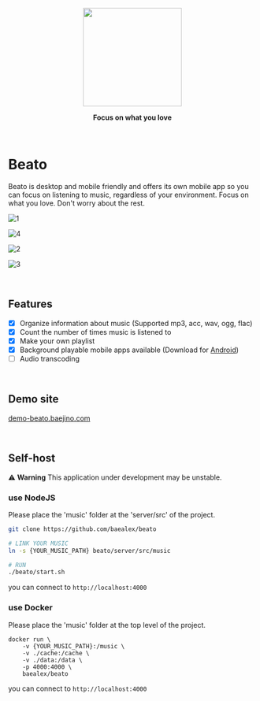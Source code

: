 
<p align="center">
    <a href="https://github.com/baealex/Cally/">
        <img width="200px" src="https://github.com/baealex/beato/assets/35596687/c96552c6-8a32-416c-a7be-274ee83a176d">
    </a>
</p>

<p align="center">
    <strong>Focus on what you love</strong>
</p>

<br>

# Beato

Beato is desktop and mobile friendly and offers its own mobile app so you can focus on listening to music, regardless of your environment. Focus on what you love. Don't worry about the rest.

![1](https://github.com/baealex/beato/assets/35596687/fcffe497-26f3-4ff0-9b3f-abfde64501ce)

![4](https://github.com/baealex/beato/assets/35596687/f697c8ff-d796-49e5-ace0-b660d13c1494)

![2](https://github.com/baealex/beato/assets/35596687/7673578a-51a9-41d3-a514-9a63520d2671)

![3](https://github.com/baealex/beato/assets/35596687/526e4069-2e80-4f1e-823a-34e31680f7c5)

<br>

## Features

- [x] Organize information about music (Supported mp3, acc, wav, ogg, flac)
- [x] Count the number of times music is listened to
- [x] Make your own playlist
- [x] Background playable mobile apps available (Download for [Android](https://www.dropbox.com/scl/fo/0mjqlwcj44p7uz999868e/h?rlkey=wyush6qcvbkoss72b18q8gqjg&dl=0))
- [ ] Audio transcoding

<br>

## Demo site

[demo-beato.baejino.com](https://demo-beato.baejino.com/)

<br>

## Self-host

⚠️ **Warning** This application under development may be unstable.

### use NodeJS

Please place the 'music' folder at the 'server/src' of the project.

```bash
git clone https://github.com/baealex/beato

# LINK YOUR MUSIC
ln -s {YOUR_MUSIC_PATH} beato/server/src/music

# RUN
./beato/start.sh
```

you can connect to `http://localhost:4000`

### use Docker

Please place the 'music' folder at the top level of the project.

```
docker run \
    -v {YOUR_MUSIC_PATH}:/music \
    -v ./cache:/cache \
    -v ./data:/data \
    -p 4000:4000 \
    baealex/beato
```

you can connect to `http://localhost:4000`
